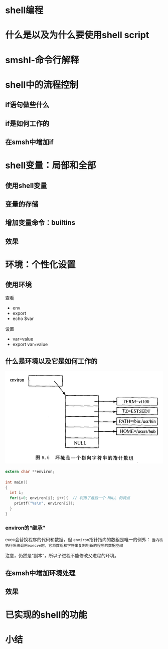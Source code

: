 
# shell编程

# 什么是以及为什么要使用shell script

# smshl-命令行解释

# shell中的流程控制
## if语句做些什么

## if是如何工作的

## 在smsh中增加if


# shell变量：局部和全部

## 使用shell变量

## 变量的存储

## 增加变量命令：builtins

## 效果

# 环境：个性化设置

## 使用环境

查看
* env
* export
* echo $var

设置
* var=value
* export var=value


## 什么是环境以及它是如何工作的
![](pic/chap09_environ.png)

```c
extern char **environ;

int main()
{
  int i;
  for(i=0; environ[i]; i++){  // 利用了最后一个 NULL 的特点
    printf("%s\n", environ[i]);
  }
}
```

### environ的“继承”
exec会替换程序的代码和数据，但 `environ`指针指向的数组是唯一的例外： `当内核执行系统调用execve时，它将数组和字符串复制到新的程序的数据空间`

注意，仍然是“副本”，所以子进程不能修改父进程的环境。

## 在smsh中增加环境处理

## 效果

# 已实现的shell的功能


# 小结
